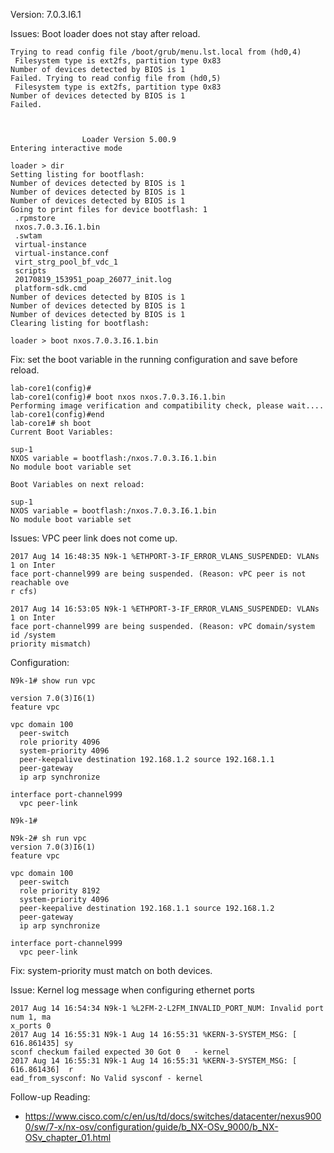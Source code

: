 Version: 7.0.3.I6.1

Issues: Boot loader does not stay after reload.

```
Trying to read config file /boot/grub/menu.lst.local from (hd0,4)
 Filesystem type is ext2fs, partition type 0x83
Number of devices detected by BIOS is 1
Failed. Trying to read config file from (hd0,5)
 Filesystem type is ext2fs, partition type 0x83
Number of devices detected by BIOS is 1
Failed.



                Loader Version 5.00.9
Entering interactive mode

loader > dir
Setting listing for bootflash:
Number of devices detected by BIOS is 1
Number of devices detected by BIOS is 1
Number of devices detected by BIOS is 1
Going to print files for device bootflash: 1
 .rpmstore
 nxos.7.0.3.I6.1.bin
 .swtam
 virtual-instance
 virtual-instance.conf
 virt_strg_pool_bf_vdc_1
 scripts
 20170819_153951_poap_26077_init.log
 platform-sdk.cmd
Number of devices detected by BIOS is 1
Number of devices detected by BIOS is 1
Number of devices detected by BIOS is 1
Clearing listing for bootflash:

loader > boot nxos.7.0.3.I6.1.bin
```

Fix: set the boot variable in the running configuration and save before reload.

```
lab-core1(config)#
lab-core1(config)# boot nxos nxos.7.0.3.I6.1.bin
Performing image verification and compatibility check, please wait....
lab-core1(config)#end
lab-core1# sh boot
Current Boot Variables:

sup-1
NXOS variable = bootflash:/nxos.7.0.3.I6.1.bin
No module boot variable set

Boot Variables on next reload:

sup-1
NXOS variable = bootflash:/nxos.7.0.3.I6.1.bin
No module boot variable set
```

Issues: VPC peer link does not come up.

```
2017 Aug 14 16:48:35 N9k-1 %ETHPORT-3-IF_ERROR_VLANS_SUSPENDED: VLANs 1 on Inter
face port-channel999 are being suspended. (Reason: vPC peer is not reachable ove
r cfs)

2017 Aug 14 16:53:05 N9k-1 %ETHPORT-3-IF_ERROR_VLANS_SUSPENDED: VLANs 1 on Inter
face port-channel999 are being suspended. (Reason: vPC domain/system id /system
priority mismatch)
```
Configuration:
```
N9k-1# show run vpc

version 7.0(3)I6(1)
feature vpc

vpc domain 100
  peer-switch
  role priority 4096
  system-priority 4096
  peer-keepalive destination 192.168.1.2 source 192.168.1.1
  peer-gateway
  ip arp synchronize

interface port-channel999
  vpc peer-link

N9k-1#

N9k-2# sh run vpc
version 7.0(3)I6(1)
feature vpc

vpc domain 100
  peer-switch
  role priority 8192
  system-priority 4096
  peer-keepalive destination 192.168.1.1 source 192.168.1.2
  peer-gateway
  ip arp synchronize

interface port-channel999
  vpc peer-link
```
Fix: system-priority must match on both devices.

Issue: Kernel log message when configuring ethernet ports

```
2017 Aug 14 16:54:34 N9k-1 %L2FM-2-L2FM_INVALID_PORT_NUM: Invalid port num 1, ma
x_ports 0
2017 Aug 14 16:55:31 N9k-1 Aug 14 16:55:31 %KERN-3-SYSTEM_MSG: [  616.861435] sy
sconf checkum failed expected 30 Got 0   - kernel
2017 Aug 14 16:55:31 N9k-1 Aug 14 16:55:31 %KERN-3-SYSTEM_MSG: [  616.861436]  r
ead_from_sysconf: No Valid sysconf - kernel
```


Follow-up Reading:
* https://www.cisco.com/c/en/us/td/docs/switches/datacenter/nexus9000/sw/7-x/nx-osv/configuration/guide/b_NX-OSv_9000/b_NX-OSv_chapter_01.html
